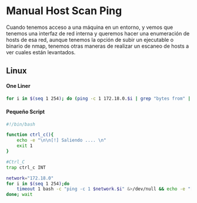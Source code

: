 # Manual Host Scan Ping

Cuando tenemos acceso a una máquina en un entorno, y vemos que tenemos una interfaz de red interna y queremos hacer una enumeración de hosts de esa red, aunque tenemos la opción de subir un ejecutable o binario de nmap, tenemos otras maneras de realizar un escaneo de hosts a ver cuales están levantados.

## Linux

#### One Liner
```bash
for i in $(seq 1 254); do (ping -c 1 172.18.0.$i | grep "bytes from" | cut -d':' -f1 | cut -d' ' -f4 &);done
```
#### Pequeño Script
```bash
#!/bin/bash

function ctrl_c(){
	echo -e "\n\n[!] Saliendo .... \n"
	exit 1
}

#Ctrl_C
trap ctrl_c INT

network="172.18.0"
for i in $(seq 1 254);do
	timeout 1 bash -c "ping -c 1 $network.$i" &>/dev/null && echo -e "[+] HOST ACTIVO - $network.$i" &
done; wait
```